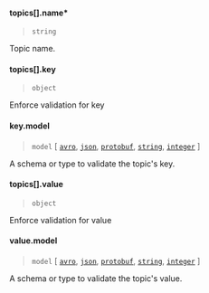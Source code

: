 #### topics[].name\*

> `string`

Topic name.

#### topics[].key

> `object`

Enforce validation for key

#### key.model

> `model` [ [`avro`](../../models/model-avro.md), [`json`](../../models/model-avro.md), [`protobuf`](../../models/model-protobuf.md), [`string`](../../models/model-string.md), [`integer`](../../models/model-integer.md) ]

A schema or type to validate the topic's key.

#### topics[].value

> `object`

Enforce validation for value

#### value.model

> `model` [ [`avro`](../../models/model-avro.md), [`json`](../../models/model-avro.md), [`protobuf`](../../models/model-protobuf.md), [`string`](../../models/model-string.md), [`integer`](../../models/model-integer.md) ]

A schema or type to validate the topic's value.
